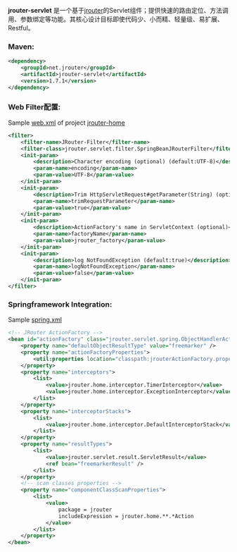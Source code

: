 
**jrouter-servlet** 是一个基于[jrouter](https://github.com/innjj/jrouter)的Servlet组件；提供快速的路由定位、方法调用、参数绑定等功能。其核心设计目标即使代码少、小而精、轻量级、易扩展、Restful。


### Maven: ###

```xml
<dependency>
    <groupId>net.jrouter</groupId>
    <artifactId>jrouter-servlet</artifactId>
    <version>1.7.1</version>
</dependency>
```
### Web Filter配置: ###

Sample [web.xml](https://github.com/innjj/jrouter-home/blob/master/src/main/webapp/WEB-INF/web.xml) of project [jrouter-home](https://github.com/innjj/jrouter-home)

```xml
<filter>
    <filter-name>JRouter-Filter</filter-name>
    <filter-class>jrouter.servlet.filter.SpringBeanJRouterFilter</filter-class>
    <init-param>
        <description>Character encoding (optional) (default:UTF-8)</description>
        <param-name>encoding</param-name>
        <param-value>UTF-8</param-value>
    </init-param>
    <init-param>
        <description>Trim HttpServletRequest#getParameter(String) (optional) (default:false)</description>
        <param-name>trimRequestParameter</param-name>
        <param-value>true</param-value>
    </init-param>
    <init-param>
        <description>ActionFactory's name in ServletContext (optional)</description>
        <param-name>factoryName</param-name>
        <param-value>jrouter_factory</param-value>
    </init-param>
    <init-param>
        <description>log NotFoundException (default:true)</description>
        <param-name>logNotFoundException</param-name>
        <param-value>false</param-value>
    </init-param>
</filter>
```
### Springframework Integration: ###

Sample [spring.xml](https://github.com/innjj/jrouter-home/blob/master/src/main/resources/jrouter-home-spring.xml)

```xml
<!-- JRouter ActionFactory -->
<bean id="actionFactory" class="jrouter.servlet.spring.ObjectHandlerActionFactoryBean">
    <property name="defaultObjectResultType" value="freemarker" />
    <property name="actionFactoryProperties">
        <util:properties location="classpath:jrouterActionFactory.properties" />
    </property>
    <property name="interceptors">
        <list>
            <value>jrouter.home.interceptor.TimerInterceptor</value>
            <value>jrouter.home.interceptor.ExceptionInterceptor</value>
        </list>
    </property>
    <property name="interceptorStacks">
        <list>
            <value>jrouter.home.interceptor.DefaultInterceptorStack</value>
        </list>
    </property>
    <property name="resultTypes">
        <list>
            <value>jrouter.servlet.result.ServletResult</value>
            <ref bean="freemarkerResult" />
        </list>
    </property>
    <!-- scan classes properties -->
    <property name="componentClassScanProperties">
        <list>
            <value>
                package = jrouter
                includeExpression = jrouter.home.**.*Action
            </value>
        </list>
    </property>
</bean>
```
